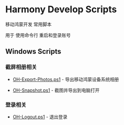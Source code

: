 # Harmony Develop Scripts

移动鸿蒙开发 常用脚本

用于 使用命令行 重启和登录账号

## Windows Scripts

### 截屏相册相关

- [OH-Export-Photos.ps1](./OH-Export-Photos.ps1) - 导出移动鸿蒙设备系统相册

- [OH-Snapshot.ps1](./OH-Snaphot.ps1) - 截图并导出到电脑打开

### 登录相关

- [OH-Logout.ps1](./OH-Logout.ps1) - 退出登录

